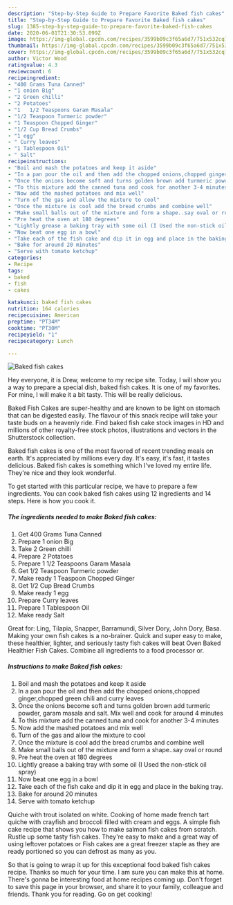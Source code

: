 ```yaml
---
description: "Step-by-Step Guide to Prepare Favorite Baked fish cakes"
title: "Step-by-Step Guide to Prepare Favorite Baked fish cakes"
slug: 1385-step-by-step-guide-to-prepare-favorite-baked-fish-cakes
date: 2020-06-01T21:30:53.099Z
image: https://img-global.cpcdn.com/recipes/3599b09c3f65a6d7/751x532cq70/baked-fish-cakes-recipe-main-photo.jpg
thumbnail: https://img-global.cpcdn.com/recipes/3599b09c3f65a6d7/751x532cq70/baked-fish-cakes-recipe-main-photo.jpg
cover: https://img-global.cpcdn.com/recipes/3599b09c3f65a6d7/751x532cq70/baked-fish-cakes-recipe-main-photo.jpg
author: Victor Wood
ratingvalue: 4.3
reviewcount: 6
recipeingredient:
- "400 Grams Tuna Canned"
- "1 onion Big"
- "2 Green chilli"
- "2 Potatoes"
- "1   1/2 Teaspoons Garam Masala"
- "1/2 Teaspoon Turmeric powder"
- "1 Teaspoon Chopped Ginger"
- "1/2 Cup Bread Crumbs"
- "1 egg"
- " Curry leaves"
- "1 Tablespoon Oil"
- " Salt"
recipeinstructions:
- "Boil and mash the potatoes and keep it aside"
- "In a pan pour the oil and then add the chopped onions,chopped ginger,chopped green chili and curry leaves"
- "Once the onions become soft and turns golden brown add turmeric powder, garam masala and salt. Mix well and cook for around 4 minutes"
- "To this mixture add the canned tuna and cook for another 3-4 minutes"
- "Now add the mashed potatoes and mix well"
- "Turn of the gas and allow the mixture to cool"
- "Once the mixture is cool add the bread crumbs and combine well"
- "Make small balls out of the mixture and form a shape..say oval or round"
- "Pre heat the oven at 180 degrees"
- "Lightly grease a baking tray with some oil (I Used the non-stick oil spray)"
- "Now beat one egg in a bowl"
- "Take each of the fish cake and dip it in egg and place in the baking tray."
- "Bake for around 20 minutes"
- "Serve with tomato ketchup"
categories:
- Recipe
tags:
- baked
- fish
- cakes

katakunci: baked fish cakes 
nutrition: 164 calories
recipecuisine: American
preptime: "PT34M"
cooktime: "PT30M"
recipeyield: "1"
recipecategory: Lunch

---
```



![Baked fish cakes](https://img-global.cpcdn.com/recipes/3599b09c3f65a6d7/751x532cq70/baked-fish-cakes-recipe-main-photo.jpg)

Hey everyone, it is Drew, welcome to my recipe site. Today, I will show you a way to prepare a special dish, baked fish cakes. It is one of my favorites. For mine, I will make it a bit tasty. This will be really delicious.

Baked Fish Cakes are super-healthy and are known to be light on stomach that can be digested easily. The flavour of this snack recipe will take your taste buds on a heavenly ride. Find baked fish cake stock images in HD and millions of other royalty-free stock photos, illustrations and vectors in the Shutterstock collection.

Baked fish cakes is one of the most favored of recent trending meals on earth. It's appreciated by millions every day. It's easy, it's fast, it tastes delicious. Baked fish cakes is something which I've loved my entire life. They're nice and they look wonderful.


To get started with this particular recipe, we have to prepare a few ingredients. You can cook baked fish cakes using 12 ingredients and 14 steps. Here is how you cook it.

<!--inarticleads1-->

##### The ingredients needed to make Baked fish cakes:

1. Get 400 Grams Tuna Canned
1. Prepare 1 onion Big
1. Take 2 Green chilli
1. Prepare 2 Potatoes
1. Prepare 1   1/2 Teaspoons Garam Masala
1. Get 1/2 Teaspoon Turmeric powder
1. Make ready 1 Teaspoon Chopped Ginger
1. Get 1/2 Cup Bread Crumbs
1. Make ready 1 egg
1. Prepare  Curry leaves
1. Prepare 1 Tablespoon Oil
1. Make ready  Salt


Great for: Ling, Tilapia, Snapper, Barramundi, Silver Dory, John Dory, Basa. Making your own fish cakes is a no-brainer. Quick and super easy to make, these healthier, lighter, and seriously tasty fish cakes will beat Oven Baked Healthier Fish Cakes. Combine all ingredients to a food processor or. 

<!--inarticleads2-->

##### Instructions to make Baked fish cakes:

1. Boil and mash the potatoes and keep it aside
1. In a pan pour the oil and then add the chopped onions,chopped ginger,chopped green chili and curry leaves
1. Once the onions become soft and turns golden brown add turmeric powder, garam masala and salt. Mix well and cook for around 4 minutes
1. To this mixture add the canned tuna and cook for another 3-4 minutes
1. Now add the mashed potatoes and mix well
1. Turn of the gas and allow the mixture to cool
1. Once the mixture is cool add the bread crumbs and combine well
1. Make small balls out of the mixture and form a shape..say oval or round
1. Pre heat the oven at 180 degrees
1. Lightly grease a baking tray with some oil (I Used the non-stick oil spray)
1. Now beat one egg in a bowl
1. Take each of the fish cake and dip it in egg and place in the baking tray.
1. Bake for around 20 minutes
1. Serve with tomato ketchup


Quiche with trout isolated on white. Cooking of home made french tart quiche with crayfish and broccoli filled with cream and eggs. A simple fish cake recipe that shows you how to make salmon fish cakes from scratch. Rustle up some tasty fish cakes. They&#39;re easy to make and a great way of using leftover potatoes or Fish cakes are a great freezer staple as they are ready portioned so you can defrost as many as you. 

So that is going to wrap it up for this exceptional food baked fish cakes recipe. Thanks so much for your time. I am sure you can make this at home. There's gonna be interesting food at home recipes coming up. Don't forget to save this page in your browser, and share it to your family, colleague and friends. Thank you for reading. Go on get cooking!

